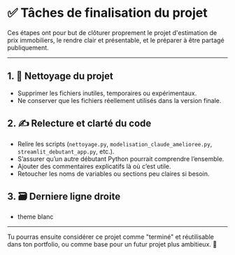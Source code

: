 # ✅ Tâches de finalisation du projet

Ces étapes ont pour but de clôturer proprement le projet d'estimation de prix immobiliers, le rendre clair et présentable, et le préparer à être partagé publiquement.

---

## 1. 🧹 Nettoyage du projet
- Supprimer les fichiers inutiles, temporaires ou expérimentaux.
- Ne conserver que les fichiers réellement utilisés dans la version finale.

## 2. ✍️ Relecture et clarté du code
- Relire les scripts (`nettoyage.py`, `modelisation_claude_amelioree.py`, `streamlit_debutant_app.py`, etc.).
- S’assurer qu’un autre débutant Python pourrait comprendre l’ensemble.
- Ajouter des commentaires explicatifs là où c’est utile.
- Retoucher les noms de variables ou sections peu claires si besoin.

## 3. 🗃️ Derniere ligne droite

- theme blanc

---

Tu pourras ensuite considérer ce projet comme "terminé" et réutilisable dans ton portfolio, ou comme base pour un futur projet plus ambitieux. 💪
